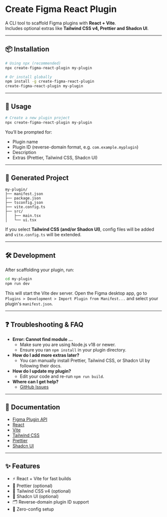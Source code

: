 # Create Figma React Plugin

A CLI tool to scaffold Figma plugins with **React + Vite**.  
Includes optional extras like **Tailwind CSS v4, Prettier and Shadcn UI**.

---

## 📦 Installation

```bash
# Using npx (recommended)
npx create-figma-react-plugin my-plugin

# Or install globally
npm install -g create-figma-react-plugin
create-figma-react-plugin my-plugin
```

---

## 🚀 Usage

```bash
# Create a new plugin project
npx create-figma-react-plugin my-plugin
```

You’ll be prompted for:
- Plugin name
- Plugin ID (reverse-domain format, e.g. `com.example.myplugin`)
- Description
- Extras (Prettier, Tailwind CSS, Shadcn UI)

---

## 📂 Generated Project

```
my-plugin/
├── manifest.json
├── package.json
├── tsconfig.json
├── vite.config.ts
├── src/
│   ├── main.tsx
│   └── ui.tsx
```

If you select **Tailwind CSS (and/or Shadcn UI)**, config files will be added and `vite.config.ts` will be extended.

---

## 🛠 Development

After scaffolding your plugin, run:

```bash
cd my-plugin
npm run dev
```

This will start the Vite dev server. Open the Figma desktop app, go to `Plugins > Development > Import Plugin from Manifest...` and select your plugin's `manifest.json`.

---

## ❓ Troubleshooting & FAQ

- **Error: Cannot find module ...**
  - Make sure you are using Node.js v18 or newer.
  - Ensure you ran `npm install` in your plugin directory.
- **How do I add more extras later?**
  - You can manually install Prettier, Tailwind CSS, or Shadcn UI by following their docs.
- **How do I update my plugin?**
  - Edit your code and re-run `npm run build`.
- **Where can I get help?**
  - [GitHub Issues](https://github.com/praizjosh/create-figma-react-plugin/issues)

---

## 📖 Documentation

- [Figma Plugin API](https://www.figma.com/plugin-docs/intro/)
- [React](https://react.dev/)
- [Vite](https://vitejs.dev/)
- [Tailwind CSS](https://tailwindcss.com/)
- [Prettier](https://prettier.io/)
- [Shadcn UI](https://ui.shadcn.com/)

---

## ✨ Features
- ⚡ React + Vite for fast builds
- 🧹 Prettier (optional)
- 🎨 Tailwind CSS v4 (optional)
- 🎨 Shadcn UI (optional)
- 🗂 Reverse-domain plugin ID support
- 🚀 Zero-config setup
